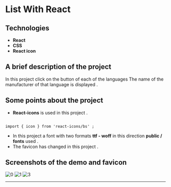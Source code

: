 # List With React

## Technologies

- **React**
- **CSS**
- **React icon**

## A brief description of the project

In this project click on the button of each of the languages
The name of the manufacturer of that language is displayed .

## Some points about the project

- **React-icons** is used in this project .

```JSX

import { icon } from 'react-icons/bs' ;

```
- In this project a font with two formats **ttf - woff** in this direction **public / fonts** used .
- The favicon has changed in this project .

## Screenshots of the demo and favicon

![0](https://user-images.githubusercontent.com/100797809/180575604-ac7988e1-e04a-47de-8009-45e466d75910.png)
![1](https://user-images.githubusercontent.com/100797809/180575611-a62d4662-0a79-4a86-b16b-7ceae5cef3c5.png)
![3](https://user-images.githubusercontent.com/100797809/180575619-77c0834c-e646-4371-8f1c-5fc18961f225.png)

---
